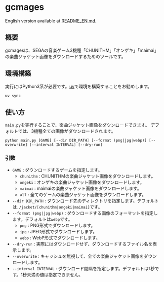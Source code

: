 # gcmages

English version available at [README_EN.md](README_EN.md).

## 概要
gcmagesは、SEGAの音楽ゲーム3機種「CHUNITHM」「オンゲキ」「maimai」の楽曲ジャケット画像をダウンロードするためのツールです。

## 環境構築
実行にはPython3系が必要です。[uv](https://docs.astral.sh/uv/)で環境を構築することをお勧めします。

```bash
uv sync
```

## 使い方
`main.py`を実行することで、楽曲ジャケット画像をダウンロードできます。
デフォルトでは、3機種全ての画像がダウンロードされます。
```
python main.py [GAME] [--dir DIR_PATH] [--format (png|jpg|webp)] [--overwrite] [--interval INTERVAL] [--dry-run] 
```

### 引数
- `GAME` : ダウンロードするゲームを指定します。
  - `chunithm` : CHUNITHMの楽曲ジャケット画像をダウンロードします。
  - `ongeki` : オンゲキの楽曲ジャケット画像をダウンロードします。
  - `maimai` : maimaiの楽曲ジャケット画像をダウンロードします。
  - `all` : 全てのゲームの楽曲ジャケット画像をダウンロードします。
- `--dir DIR_PATH` : ダウンロード先のディレクトリを指定します。デフォルトは`./jacket/[chunithm|ongeki|maimai]`です。
- `--format (png|jpg|webp)` : ダウンロードする画像のフォーマットを指定します。デフォルトは`webp`です。
  - `png` : PNG形式でダウンロードします。
  - `jpg` : JPEG形式でダウンロードします。
  - `webp` : WebP形式でダウンロードします。
- `--dry-run` : 実際にはダウンロードせず、ダウンロードするファイル名を表示します。
- `--overwrite` : キャッシュを無視して、全ての楽曲ジャケット画像をダウンロードします。
- `--interval INTERVAL` : ダウンロード間隔を指定します。デフォルトは1秒です。1秒未満の値は指定できません。